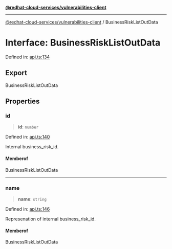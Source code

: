 [**@redhat-cloud-services/vulnerabilities-client**](../README.md)

***

[@redhat-cloud-services/vulnerabilities-client](../globals.md) / BusinessRiskListOutData

# Interface: BusinessRiskListOutData

Defined in: [api.ts:134](https://github.com/charlesmulder/javascript-clients/blob/main/packages/vulnerabilities/api.ts#L134)

## Export

BusinessRiskListOutData

## Properties

### id

> **id**: `number`

Defined in: [api.ts:140](https://github.com/charlesmulder/javascript-clients/blob/main/packages/vulnerabilities/api.ts#L140)

Internal business_risk_id.

#### Memberof

BusinessRiskListOutData

***

### name

> **name**: `string`

Defined in: [api.ts:146](https://github.com/charlesmulder/javascript-clients/blob/main/packages/vulnerabilities/api.ts#L146)

Represenation of internal business_risk_id.

#### Memberof

BusinessRiskListOutData
